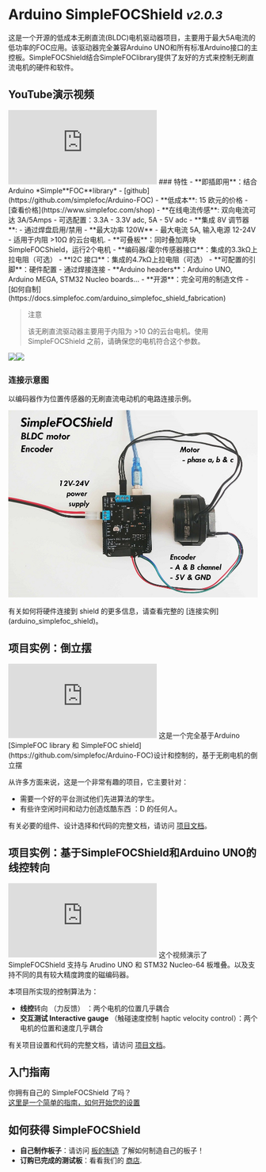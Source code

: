 

# Arduino <span class="simple">Simple<span class="foc">FOC</span>Shield</span>  <small><i>v2.0.3</i></small>

这是一个开源的低成本无刷直流(BLDC)电机驱动器项目，主要用于最大5A电流的低功率的FOC应用。该驱动器完全兼容Arduino UNO和所有标准Arduino接口的主控板。SimpleFOCShield结合SimpleFOClibrary提供了友好的方式来控制无刷直流电机的硬件和软件。



## YouTube演示视频

<iframe class="youtube" src="https://www.youtube.com/embed/G5pbo0C6ujE" frameborder="0" allow="accelerometer; autoplay; encrypted-media; gyroscope; picture-in-picture" allowfullscreen></iframe>
### 特性
- **即插即用**：结合 Arduino *Simple**FOC**library* - [github](https://github.com/simplefoc/Arduino-FOC)
- **低成本**: 15 欧元的价格 - [查看价格](https://www.simplefoc.com/shop) 
- **在线电流传感**: 双向电流可达 3A/5Amps
   - 可选配置：3.3A - 3.3V adc, 5A - 5V adc
- **集成 8V 调节器**: 
   - 通过焊盘启用/禁用
- **最大功率 120W** - 最大电流 5A, 输入电源 12-24V
   - 适用于内阻 >10Ω 的云台电机. 
- **可叠板**：同时叠加两块SimpleFOCShield，运行2个电机
- **编码器/霍尔传感器接口**：集成的3.3kΩ上拉电阻（可选）
- **I2C 接口**：集成的4.7kΩ上拉电阻（可选）
- **可配置的引脚**：硬件配置 - 通过焊接连接
- **Arduino headers**：Arduino UNO, Arduino MEGA, STM32 Nucleo boards...
- **开源**：完全可用的制造文件 - [如何自制](https://docs.simplefoc.com/arduino_simplefoc_shield_fabrication)

<blockquote class="warning"> 
<p class="heading">注意</p>
该无刷直流驱动器主要用于内阻为 >10 Ω的云台电机。使用 <span class="simple">Simple<span class="foc">FOC</span>Shield</span> 之前，请确保您的电机符合这个参数。
</blockquote>

<img src="https://simplefoc.com/assets/img/v1.jpg" class="img300 img_half"><img src="https://simplefoc.com/assets/img/v2.jpg" class="img300  img_half">

### 连接示意图
以编码器作为位置传感器的无刷直流电动机的电路连接示例。
<p><img src="extras/Images/foc_shield_v13.jpg" class="width60"></p>
有关如何将硬件连接到 shield 的更多信息，请查看完整的 [连接实例](arduino_simplefoc_shield)。

## 项目实例：倒立摆
<iframe class="youtube"  src="https://www.youtube.com/embed/Ih-izQyXJCI" frameborder="0" allow="accelerometer; autoplay; encrypted-media; gyroscope; picture-in-picture" allowfullscreen></iframe>
这是一个完全基于Arduino [SimpleFOC library 和 SimpleFOC shield](https://github.com/simplefoc/Arduino-FOC)设计和控制的，基于无刷电机的倒立摆

从许多方面来说，这是一个非常有趣的项目，它主要针对：

- 需要一个好的平台测试他们先进算法的学生。
- 有些许空闲时间和动力创造炫酷东西 ：D 的任何人。

有关必要的组件、设计选择和代码的完整文档，请访问 [项目文档](simplefoc_pendulum)。


## 项目实例：基于SimpleFOCShield和Arduino UNO的线控转向
<iframe class="youtube" src="https://www.youtube.com/embed/xTlv1rPEqv4" frameborder="0" allow="accelerometer; autoplay; encrypted-media; gyroscope; picture-in-picture" allowfullscreen></iframe>
这个视频演示了 <span class="simple">Simple<span class="foc">FOC</span>Shield</span> 支持与 Arudino UNO 和 STM32 Nucleo-64 板堆叠。以及支持不同的具有较大精度跨度的磁编码器。

本项目所实现的控制算法为：
- **线控**转向 （力反馈） ：两个电机的位置几乎耦合
- **交互测试 Interactive gauge** （触碰速度控制 haptic velocity control）：两个电机的位置和速度几乎耦合


有关项目设置和代码的完整文档，请访问 [项目文档](haptics_examples)。


## 入门指南

你拥有自己的 <span class="simple">Simple<span class="foc">FOC</span>Shield</span> 了吗？ <br>
[这里是一个简单的指南，如何开始您的设置](arduino_simplefoc_shield_installation)



## 如何获得 <span class="simple">Simple<span class="foc">FOC</span>Shield</span> 
- **自己制作板子**：请访问 [板的制造](arduino_simplefoc_shield_fabrication) 了解如何制造自己的板子！<br>
- **订购已完成的测试板**：看看我们的 [商店](https://simplefoc.com/simplefoc_shield_product).

